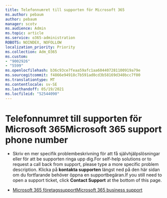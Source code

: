 ```yaml
---
title: Telefonnumret till supporten för Microsoft 365
ms.author: pebaum
author: pebaum
manager: scotv
ms.audience: Admin
ms.topic: article
ms.service: o365-administration
ROBOTS: NOINDEX, NOFOLLOW
localization_priority: Priority
ms.collection: Adm_O365
ms.custom:
- "9002926"
- "5599"
ms.openlocfilehash: b36c93ce7feaa59afc1aa604407281100919a79e
ms.sourcegitcommit: f4866e94918c7b591ad0cd3b58169d340bcc7f00
ms.translationtype: MT
ms.contentlocale: sv-SE
ms.lasthandoff: 05/19/2021
ms.locfileid: "52544090"
---
```

# <a name="microsoft-365-support-phone-number"></a><span data-ttu-id="51661-102">Telefonnumret till supporten för Microsoft 365</span><span class="sxs-lookup"><span data-stu-id="51661-102">Microsoft 365 support phone number</span></span>

- <span data-ttu-id="51661-103">Skriv en mer specifik problembeskrivning för att få självhjälpslösningar eller för att be supporten ringa upp dig.</span><span class="sxs-lookup"><span data-stu-id="51661-103">For self-help solutions or to request a call back from support, please type a more specific problem description.</span></span>  <span data-ttu-id="51661-104">Klicka på **kontakta supporten** längst ned på den här sidan om du fortfarande behöver öppna en supportbegäran.</span><span class="sxs-lookup"><span data-stu-id="51661-104">If you still need to open a support ticket, click **Contact Support** at the bottom of this page.</span></span>

- [<span data-ttu-id="51661-105">Microsoft 365 företagssupport</span><span class="sxs-lookup"><span data-stu-id="51661-105">Microsoft 365 business support</span></span>](https://go.microsoft.com/fwlink/p/?linkid=518322)
